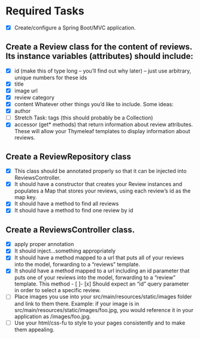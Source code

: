 # Required Tasks
- [x] Create/configure a Spring Boot/MVC application.

## Create a Review class for the content of reviews. Its instance variables (attributes) should include:
- [x] id (make this of type long – you’ll find out why later) – just use arbitrary, unique numbers for these ids
- [x] title
- [x] image url
- [x] review category
- [x] content
    Whatever other things you’d like to include. Some ideas:
- [x] author
- [ ] Stretch Task: tags (this should probably be a Collection)
- [x] accessor (get* methods) that return information about review attributes. These will allow your Thymeleaf templates to display information about reviews.
## Create a ReviewRepository class
- [x] This class should be annotated properly so that it can be injected into ReviewsController.
- [x] It should have a constructor that creates your Review instances and populates a Map that stores your reviews, using each review’s id as the map key.
- [x] It should have a method to find all reviews
- [x] It should have a method to find one review by id
## Create a ReviewsController class.
- [x] apply proper annotation
- [x] It should inject…something appropriately
- [x] It should have a method mapped to a url that puts all of your reviews into the model, forwarding to a “reviews” template.
- [x] It should have a method mapped to a url including an id parameter that puts one of your reviews into the model, forwarding to a “review” template. This method - [ ]- [x] Should expect an “id” query parameter in order to select a specific review.
- [ ] Place images you use into your src/main/resources/static/images folder and link to them there. Example: if your image is in src/main/resources/static/images/foo.jpg, you would reference it in your application as /images/foo.jpg.
- [ ] Use your html/css-fu to style to your pages consistently and to make them appealing.